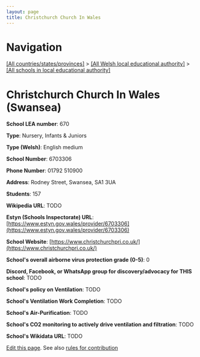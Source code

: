 ```yaml
---
layout: page
title: Christchurch Church In Wales
---
```

# Navigation

[[All countries/states/provinces]](../../..) > [[All Welsh local educational authority]](../..) > [[All schools in local educational authority]](..)

# Christchurch Church In Wales (Swansea)

**School LEA number**: 670

**Type**: Nursery, Infants & Juniors

**Type (Welsh)**: English medium

**School Number**: 6703306

**Phone Number**: 01792 510900

**Address**: Rodney Street, Swansea, SA1 3UA

**Students**: 157

**Wikipedia URL**: TODO

**Estyn (Schools Inspectorate) URL**: [https://www.estyn.gov.wales/provider/6703306](https://www.estyn.gov.wales/provider/6703306)

**School Website**: [https://www.christchurchpri.co.uk/](https://www.christchurchpri.co.uk/)

**School's overall airborne virus protection grade (0-5)**: 0

**Discord, Facebook, or WhatsApp group for discovery/advocacy for THIS school**: TODO

**School's policy on Ventilation**: TODO

**School's Ventilation Work Completion**: TODO

**School's Air-Purification**: TODO

**School's CO2 monitoring to actively drive ventilation and filtration**: TODO

**School's Wikidata URL**: TODO




[Edit this page](https://github.com/ventilate-schools/Wales/edit/prif/./Swansea/Christchurch_Church_In_Wales.md). See also [rules for contribution](../../../contribution-rules/)